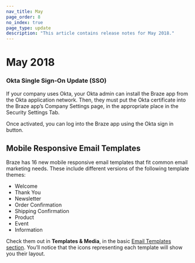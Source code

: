 ```yaml
---
nav_title: May
page_order: 8
no_index: true
page_type: update
description: "This article contains release notes for May 2018."
---
```

# May 2018

### Okta Single Sign-On Update (SSO)

If your company uses Okta, your Okta admin can install the Braze app from the Okta application network. Then, they must put the Okta certificate into the Braze app’s Company Settings page, in the appropriate place in the Security Settings Tab.

Once activated, you can log into the Braze app using the Okta sign in button.

## Mobile Responsive Email Templates

Braze has 16 new mobile responsive email templates that fit common email marketing needs. These include different versions of the following template themes:

- Welcome
- Thank You
- Newsletter
- Order Confirmation
- Shipping Confirmation
- Product
- Event
- Information

Check them out in __Templates & Media__, in the basic [Email Templates section][97]. You’ll notice that the icons representing each template will show you their layout.



[97]: {{site.baseurl}}/user_guide/message_building_by_channel/email/creating_an_email_template/#step-2-create-or-choose-a-template
